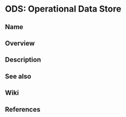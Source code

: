 # ODS: Operational Data Store

## Name

## Overview

## Description

## See also

## Wiki

## References
